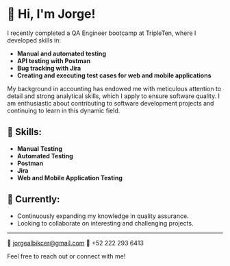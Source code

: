 # 👋 Hi, I'm Jorge!

I recently completed a QA Engineer bootcamp at TripleTen, where I developed skills in:

- **Manual and automated testing**
- **API testing with Postman**
- **Bug tracking with Jira**
- **Creating and executing test cases for web and mobile applications**

My background in accounting has endowed me with meticulous attention to detail and strong analytical skills, which I apply to ensure software quality. I am enthusiastic about contributing to software development projects and continuing to learn in this dynamic field.

## 🚀 Skills:
- **Manual Testing**
- **Automated Testing**
- **Postman**
- **Jira**
- **Web and Mobile Application Testing**

## 🌱 Currently:
- Continuously expanding my knowledge in quality assurance.
- Looking to collaborate on interesting and challenging projects.

---

📧 jorgealbikcer@gmail.com
📱 +52 222 293 6413

Feel free to reach out or connect with me!
